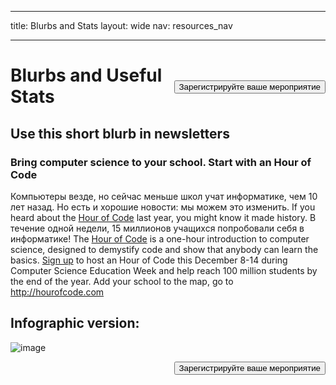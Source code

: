 * * *

title: Blurbs and Stats layout: wide nav: resources_nav

* * *

[<button style="float: right; margin-top: 50px">Зарегистрируйте ваше мероприятие</button>](/#join)

# Blurbs and Useful Stats

## Use this short blurb in newsletters

### Bring computer science to your school. Start with an Hour of Code

Компьютеры везде, но сейчас меньше школ учат информатике, чем 10 лет назад. Но есть и хорошие новости: мы можем это изменить. If you heard about the [Hour of Code](<%= hoc_uri('/') %>) last year, you might know it made history. В течение одной недели, 15 миллионов учащихся попробовали себя в информатике! The [Hour of Code](<%= hoc_uri('/') %>) is a one-hour introduction to computer science, designed to demystify code and show that anybody can learn the basics. [Sign up](<%= hoc_uri('/') %>) to host an Hour of Code this December 8-14 during Computer Science Education Week and help reach 100 million students by the end of the year. Add your school to the map, go to <http://hourofcode.com>

## Infographic version:

![image](http://code.org/images/fit-8000/Code.org_infographic.png)

<a style="display: block" href="/#join"><button style="float: right;">Зарегистрируйте ваше мероприятие</button></a>